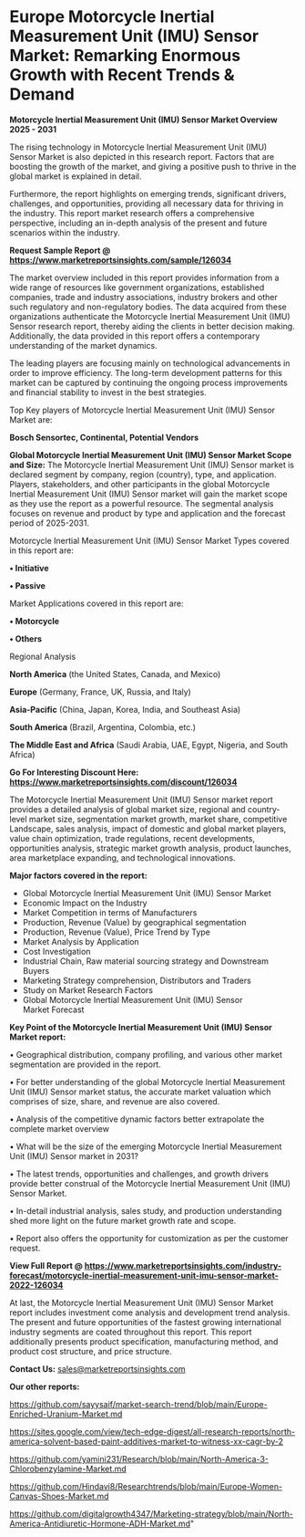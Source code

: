 # Europe Motorcycle Inertial Measurement Unit (IMU) Sensor Market: Remarking Enormous Growth with Recent Trends & Demand

<Strong> Motorcycle Inertial Measurement Unit (IMU) Sensor Market Overview 2025 - 2031</strong>

The rising technology in Motorcycle Inertial Measurement Unit (IMU) Sensor Market is also depicted in this research report. Factors that are boosting the growth of the market, and giving a positive push to thrive in the global market is explained in detail.

Furthermore, the report highlights on emerging trends, significant drivers, challenges, and opportunities, providing all necessary data for thriving in the industry. This report market research offers a comprehensive perspective, including an in-depth analysis of the present and future scenarios within the industry.

<strong>Request Sample Report @ <a href=https://www.marketreportsinsights.com/sample/126034>https://www.marketreportsinsights.com/sample/126034</a></strong>

The market overview included in this report provides information from a wide range of resources like government organizations, established companies, trade and industry associations, industry brokers and other such regulatory and non-regulatory bodies. The data acquired from these organizations authenticate the Motorcycle Inertial Measurement Unit (IMU) Sensor research report, thereby aiding the clients in better decision making. Additionally, the data provided in this report offers a contemporary understanding of the market dynamics.

The leading players are focusing mainly on technological advancements in order to improve efficiency. The long-term development patterns for this market can be captured by continuing the ongoing process improvements and financial stability to invest in the best strategies.

Top Key players of Motorcycle Inertial Measurement Unit (IMU) Sensor Market are:

<strong>Bosch Sensortec, Continental, Potential Vendors</strong>

<strong><b>Global Motorcycle Inertial Measurement Unit (IMU) Sensor Market Scope and Size:</b></strong>
The Motorcycle Inertial Measurement Unit (IMU) Sensor market is declared segment by company, region (country), type, and application. Players, stakeholders, and other participants in the global Motorcycle Inertial Measurement Unit (IMU) Sensor market will gain the market scope as they use the report as a powerful resource. The segmental analysis focuses on revenue and product by type and application and the forecast period of 2025-2031.

Motorcycle Inertial Measurement Unit (IMU) Sensor Market Types covered in this report are:

<strong>• Initiative

• Passive</strong>

Market Applications covered in this report are:

<strong>• Motorcycle

• Others</strong> 

Regional Analysis

<strong>North America</strong> (the United States, Canada, and Mexico)

<strong>Europe</strong> (Germany, France, UK, Russia, and Italy)

<strong>Asia-Pacific</strong> (China, Japan, Korea, India, and Southeast Asia)

<strong>South America</strong> (Brazil, Argentina, Colombia, etc.)

<strong>The Middle East and Africa</strong> (Saudi Arabia, UAE, Egypt, Nigeria, and South Africa)

<strong>Go For Interesting Discount Here: <a href=https://www.marketreportsinsights.com/discount/126034>https://www.marketreportsinsights.com/discount/126034</a></strong>

The Motorcycle Inertial Measurement Unit (IMU) Sensor market report provides a detailed analysis of global market size, regional and country-level market size, segmentation market growth, market share, competitive Landscape, sales analysis, impact of domestic and global market players, value chain optimization, trade regulations, recent developments, opportunities analysis, strategic market growth analysis, product launches, area marketplace expanding, and technological innovations.

<strong><b>Major factors covered in the report:</b></strong>
<ul>
  <li>Global Motorcycle Inertial Measurement Unit (IMU) Sensor Market </li>
  <li>Economic Impact on the Industry</li>
  <li>Market Competition in terms of Manufacturers</li>
  <li>Production, Revenue (Value) by geographical segmentation</li>
  <li>Production, Revenue (Value), Price Trend by Type</li>
  <li>Market Analysis by Application</li>
  <li>Cost Investigation</li>
  <li>Industrial Chain, Raw material sourcing strategy and Downstream Buyers</li>
  <li>Marketing Strategy comprehension, Distributors and Traders</li>
  <li>Study on Market Research Factors</li>
  <li>Global Motorcycle Inertial Measurement Unit (IMU) Sensor Market Forecast</li>
</ul>

<strong><b>Key Point of the Motorcycle Inertial Measurement Unit (IMU) Sensor Market report:</b></strong>

• Geographical distribution, company profiling, and various other market segmentation are provided in the report.

• For better understanding of the global Motorcycle Inertial Measurement Unit (IMU) Sensor market status, the accurate market valuation which comprises of size, share, and revenue are also covered.

• Analysis of the competitive dynamic factors better extrapolate the complete market overview

• What will be the size of the emerging Motorcycle Inertial Measurement Unit (IMU) Sensor market in 2031?

• The latest trends, opportunities and challenges, and growth drivers provide better construal of the Motorcycle Inertial Measurement Unit (IMU) Sensor Market.

• In-detail industrial analysis, sales study, and production understanding shed more light on the future market growth rate and scope.

• Report also offers the opportunity for customization as per the customer request.

<strong><b>View Full Report @ <a href=https://www.marketreportsinsights.com/industry-forecast/motorcycle-inertial-measurement-unit-imu-sensor-market-2022-126034>https://www.marketreportsinsights.com/industry-forecast/motorcycle-inertial-measurement-unit-imu-sensor-market-2022-126034</a></b></strong>


At last, the Motorcycle Inertial Measurement Unit (IMU) Sensor Market report includes investment come analysis and development trend analysis. The present and future opportunities of the fastest growing international industry segments are coated throughout this report. This report additionally presents product specification, manufacturing method, and product cost structure, and price structure.

<strong>Contact Us:</strong>
sales@marketreportsinsights.com

<strong>Our other reports:</strong>

<a href=https://github.com/sayysaif/market-search-trend/blob/main/Europe-Enriched-Uranium-Market.md>https://github.com/sayysaif/market-search-trend/blob/main/Europe-Enriched-Uranium-Market.md</a>

<a href=https://sites.google.com/view/tech-edge-digest/all-research-reports/north-america-solvent-based-paint-additives-market-to-witness-xx-cagr-by-2>https://sites.google.com/view/tech-edge-digest/all-research-reports/north-america-solvent-based-paint-additives-market-to-witness-xx-cagr-by-2</a>

<a href=https://github.com/yamini231/Research/blob/main/North-America-3-Chlorobenzylamine-Market.md>https://github.com/yamini231/Research/blob/main/North-America-3-Chlorobenzylamine-Market.md</a>

<a href=https://github.com/Hindavi8/Researchtrends/blob/main/Europe-Women-Canvas-Shoes-Market.md>https://github.com/Hindavi8/Researchtrends/blob/main/Europe-Women-Canvas-Shoes-Market.md</a>

<a href=https://github.com/digitalgrowth4347/Marketing-strategy/blob/main/North-America-Antidiuretic-Hormone-ADH-Market.md>https://github.com/digitalgrowth4347/Marketing-strategy/blob/main/North-America-Antidiuretic-Hormone-ADH-Market.md</a>"
